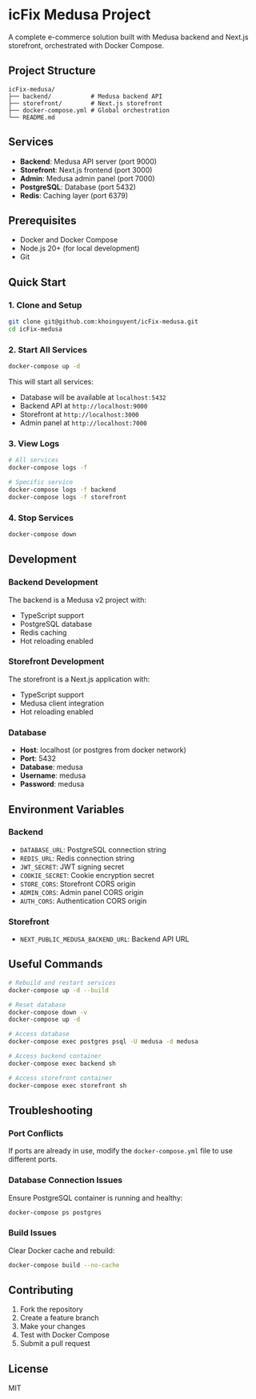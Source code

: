 # icFix Medusa Project

A complete e-commerce solution built with Medusa backend and Next.js storefront, orchestrated with Docker Compose.

## Project Structure

```
icFix-medusa/
├── backend/           # Medusa backend API
├── storefront/        # Next.js storefront
├── docker-compose.yml # Global orchestration
└── README.md
```

## Services

- **Backend**: Medusa API server (port 9000)
- **Storefront**: Next.js frontend (port 3000)
- **Admin**: Medusa admin panel (port 7000)
- **PostgreSQL**: Database (port 5432)
- **Redis**: Caching layer (port 6379)

## Prerequisites

- Docker and Docker Compose
- Node.js 20+ (for local development)
- Git

## Quick Start

### 1. Clone and Setup

```bash
git clone git@github.com:khoinguyent/icFix-medusa.git
cd icFix-medusa
```

### 2. Start All Services

```bash
docker-compose up -d
```

This will start all services:
- Database will be available at `localhost:5432`
- Backend API at `http://localhost:9000`
- Storefront at `http://localhost:3000`
- Admin panel at `http://localhost:7000`

### 3. View Logs

```bash
# All services
docker-compose logs -f

# Specific service
docker-compose logs -f backend
docker-compose logs -f storefront
```

### 4. Stop Services

```bash
docker-compose down
```

## Development

### Backend Development

The backend is a Medusa v2 project with:
- TypeScript support
- PostgreSQL database
- Redis caching
- Hot reloading enabled

### Storefront Development

The storefront is a Next.js application with:
- TypeScript support
- Medusa client integration
- Hot reloading enabled

### Database

- **Host**: localhost (or postgres from docker network)
- **Port**: 5432
- **Database**: medusa
- **Username**: medusa
- **Password**: medusa

## Environment Variables

### Backend
- `DATABASE_URL`: PostgreSQL connection string
- `REDIS_URL`: Redis connection string
- `JWT_SECRET`: JWT signing secret
- `COOKIE_SECRET`: Cookie encryption secret
- `STORE_CORS`: Storefront CORS origin
- `ADMIN_CORS`: Admin panel CORS origin
- `AUTH_CORS`: Authentication CORS origin

### Storefront
- `NEXT_PUBLIC_MEDUSA_BACKEND_URL`: Backend API URL

## Useful Commands

```bash
# Rebuild and restart services
docker-compose up -d --build

# Reset database
docker-compose down -v
docker-compose up -d

# Access database
docker-compose exec postgres psql -U medusa -d medusa

# Access backend container
docker-compose exec backend sh

# Access storefront container
docker-compose exec storefront sh
```

## Troubleshooting

### Port Conflicts
If ports are already in use, modify the `docker-compose.yml` file to use different ports.

### Database Connection Issues
Ensure PostgreSQL container is running and healthy:
```bash
docker-compose ps postgres
```

### Build Issues
Clear Docker cache and rebuild:
```bash
docker-compose build --no-cache
```

## Contributing

1. Fork the repository
2. Create a feature branch
3. Make your changes
4. Test with Docker Compose
5. Submit a pull request

## License

MIT
